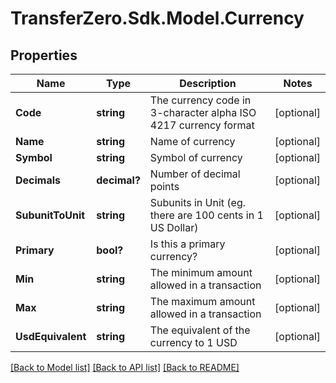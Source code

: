 
# TransferZero.Sdk.Model.Currency

## Properties

Name | Type | Description | Notes
------------ | ------------- | ------------- | -------------
**Code** | **string** | The currency code in 3-character alpha ISO 4217 currency format | [optional] 
**Name** | **string** | Name of currency | [optional] 
**Symbol** | **string** | Symbol of currency | [optional] 
**Decimals** | **decimal?** | Number of decimal points | [optional] 
**SubunitToUnit** | **string** | Subunits in Unit (eg. there are 100 cents in 1 US Dollar) | [optional] 
**Primary** | **bool?** | Is this a primary currency? | [optional] 
**Min** | **string** | The minimum amount allowed in a transaction | [optional] 
**Max** | **string** | The maximum amount allowed in a transaction | [optional] 
**UsdEquivalent** | **string** | The equivalent of the currency to 1 USD | [optional] 

[[Back to Model list]](../README.md#documentation-for-models)
[[Back to API list]](../README.md#documentation-for-api-endpoints)
[[Back to README]](../README.md)

